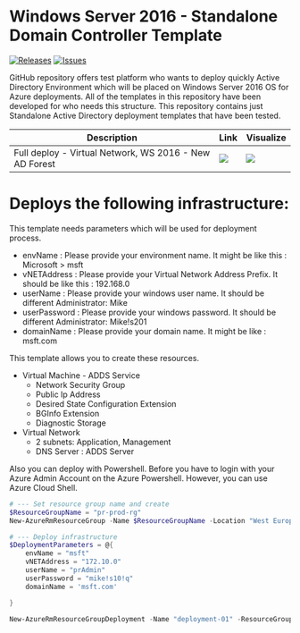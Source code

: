 ﻿# Windows Server 2016 - Standalone Domain Controller Template
 [![Releases](https://img.shields.io/github/release/f5networks/f5-azure-arm-templates.svg)](https://github.com/hasangural/MCA/templates/releases)
[![Issues](https://img.shields.io/github/issues/f5networks/f5-azure-arm-templates.svg)](https://github.com/hasangural/MCA/templates/issues)

GitHub repository offers test platform who wants to deploy quickly Active Directory Environment which will be placed on Windows Server 2016 OS for Azure deployments. All of the templates in this repository have been developed for who needs this structure. This repository contains just Standalone Active Directory deployment templates that have been tested.

Description | Link | Visualize
--- | --- | ---
Full deploy - Virtual Network, WS 2016 - New AD Forest  | <a href="https://portal.azure.com/#create/Microsoft.Template/uri/https%3A%2F%2Fraw.githubusercontent.com%2Fhasangural%2FMCA%2Fmaster%2Ftemplates%2FMicrosoft.Network%2Fvirtualnetwork-nva.json" target="_blank"><img src="http://azuredeploy.net/deploybutton.png"/></a> | <a href="http://armviz.io/#/?load=https%3A%2F%2Fraw.githubusercontent.com%2Fhasangural%2FMCA%2Fmaster%2Ftemplates%2FMicrosoft.Network%2Fvirtualnetwork-nva.json" target="_blank"><img src="http://armviz.io/visualizebutton.png"/></a>

 # Deploys the following infrastructure:

 This template needs parameters which will be used for deployment process.

* envName      : Please provide your environment name. It might be like this : Microsoft > msft
* vNETAddress  : Please provide your Virtual Network Address Prefix. It should be like this : 192.168.0
* userName     : Please provide your windows user name. It should be different Administrator: Mike
* userPassword : Please provide your windows  password. It should be different Administrator: Mike!s201
* domainName   : Please provide your domain name. It might be like : msft.com

This template allows you to create these resources.

* Virtual Machine - ADDS Service
  * Network Security Group 
  * Public Ip Address 
  * Desired State Configuration Extension
  * BGInfo Extension
  * Diagnostic Storage
* Virtual Network
  * 2 subnets: Application, Management
  * DNS Server : ADDS Server


Also you can deploy with Powershell. Before you have to login with your Azure Admin Account on the Azure Powershell. However, you can use Azure Cloud Shell.

```PowerShell
# --- Set resource group name and create
$ResourceGroupName = "pr-prod-rg"
New-AzureRmResourceGroup -Name $ResourceGroupName -Location "West Europe" -Force

# --- Deploy infrastructure
$DeploymentParameters = @{
    envName = "msft"
    vNETAddress = "172.10.0"
    userName = "prAdmin"
    userPassword = "mike!s10!q"
    domainName = 'msft.com'

}

New-AzureRmResourceGroupDeployment -Name "deployment-01" -ResourceGroupName $ResourceGroupName -TemplateFile .\examples\example-linked-template.json @DeploymentParameters
```
